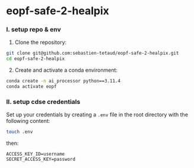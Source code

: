 # eopf-safe-2-healpix

### I. setup repo & env

1. Clone the repository:

```bash
git clone git@github.com:sebastien-tetaud/eopf-safe-2-healpix.git
cd eopf-safe-2-healpix
```

2. Create and activate a conda environment:

```bash
conda create -n ai_processor python==3.11.4
conda activate eopf
```
### II. setup cdse credentials

Set up your credentials by creating a `.env` file in the root directory with the following content:

```bash
touch .env
```
then:

```
ACCESS_KEY_ID=username
SECRET_ACCESS_KEY=password
```


